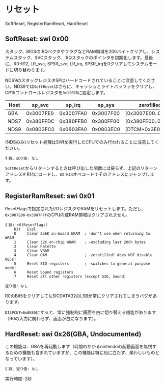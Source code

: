 # リセット

SoftReset, RegisterRamReset, HardReset

## SoftReset: swi 0x00

スタック、BIOSのIRQベクタやフラグなどRAM領域を200バイトクリアし、システムスタック、SVCスタック、IRQスタックのポインタを初期化します。最後に、R0-R12, LR_svc, SPSR_svc, LR_irq, SPSR_irqを0クリアしてシステムモードに切り替わります。

NDS9のスタックレジスタSPはハードコードされていることに注意してください。NDS9では`SoftReset`はさらに、キャッシュとライトバッファをクリアし、CP15コントロールレジスタを`0x12078`に設定します。

Host | sp_svc | sp_irq | sp_sys | zerofilled area | return address
-- | -- | -- | -- | -- | --  
GBA  | 0x3007FE0 | 0x3007FA0 | 0x3007F00 | [0x3007E00..0x3007FFF] | Flag[0x3007FFA]
NDS7 | 0x380FFDC | 0x380FFB0 | 0x380FF00 | [0x380FE00..0x380FFFF] | Addr[0x27FFE34]
NDS9 | 0x0803FC0 | 0x0803FA0 | 0x0803EC0 | [DTCM+0x3E00..0x3FFF]  | Addr[0x27FFE24]

(NDSのみ)リセット処理はSWIを実行したCPUでのみ行われることに注意してください。

```
引数、返り値: なし
```

`SoftReset`からリターンするときは呼び出した関数には戻らず、上記のリターンアドレスをR14にロードし、`BX R14`オペコードでそのアドレスにジャンプします。

## RegisterRamReset: swi 0x01

ResetFlagsで指定されたI/OレジスタやRAMをリセットします。ただし、`0x3007E00-0x3007FFF`のCPU内蔵RAM領域はクリアされません。

```
引数: r0(ResetFlags)
    Bit   Expl.
    0     Clear 256K on-board WRAM  ; -don't use when returning to WRAM
    1     Clear 32K on-chip WRAM    ; -excluding last 200h bytes
    2     Clear Palette
    3     Clear VRAM
    4     Clear OAM                 ; -zerofilled! does NOT disable OBJs!
    5     Reset SIO registers       ; -switches to general purpose mode!
    6     Reset Sound registers
    7     Reset all other registers (except SIO, Sound)

返り値: なし
```

R0のBit5をクリアしてもSIODATA32のLSBが常にクリアされてしまうバグがあります。

`DISPCNT=0x0080`にすると、常に強制的に画面を白に切り替える機能があります（R0の入力に関わらず、画面が白になります）。

## HardReset: swi 0x26(GBA, Undocumented)

この機能は、GBAを再起動します（時間のかかるnintendoの起動画面を無視するための機能も含まれていますが、この機能は特に役に立たず、煩わしいものとなっています）。

```
引数、返り値: なし
```

実行時間: 2秒

